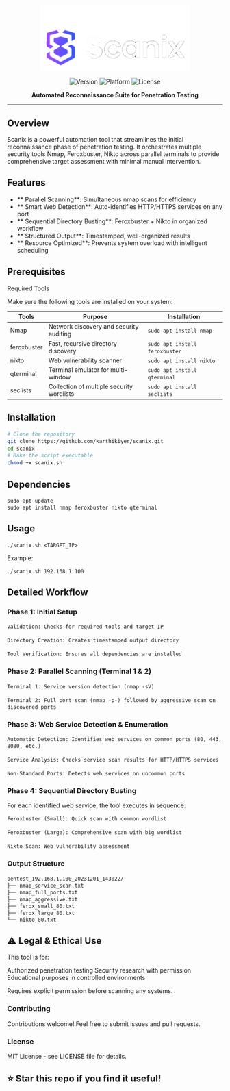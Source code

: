 
<div align="center">

<img src="https://github.com/karthikparambil/scanix/blob/main/assets/images/scanix-bgrm.png" width="350" alt="Scanix Logo">

<br>

![Version](https://img.shields.io/badge/Version-1.0-blue)
![Platform](https://img.shields.io/badge/Platform-Linux-orange)
![License](https://img.shields.io/badge/License-MIT-green)

**Automated Reconnaissance Suite for Penetration Testing**

</div>

---









## Overview

Scanix is a powerful automation tool that streamlines the initial reconnaissance phase of penetration testing. It orchestrates multiple security tools Nmap, Feroxbuster, Nikto across parallel terminals to provide comprehensive target assessment with minimal manual intervention.

## Features

- ** Parallel Scanning**: Simultaneous nmap scans for efficiency
- ** Smart Web Detection**: Auto-identifies HTTP/HTTPS services on any port
- ** Sequential Directory Busting**: Feroxbuster + Nikto in organized workflow
- ** Structured Output**: Timestamped, well-organized results
- ** Resource Optimized**: Prevents system overload with intelligent scheduling


## Prerequisites
Required Tools

Make sure the following tools are installed on your system:

| Tools        | Purpose                                      | Installation |
| -------------| ---------------------------------------------|--------------|
| Nmap         | Network discovery and security auditing      | `sudo apt install nmap `
| feroxbuster	 | Fast, recursive directory discovery          | `sudo apt install feroxbuster`
| nikto        | Web vulnerability scanner                    | `sudo apt install nikto`
| qterminal    | Terminal emulator for multi-window           | `sudo apt install qterminal`
| seclists     | Collection of multiple security wordlists    | `sudo apt install seclists`

##  Installation

```bash
# Clone the repository
git clone https://github.com/karthikiyer/scanix.git
cd scanix
# Make the script executable
chmod +x scanix.sh
```
## Dependencies
```
sudo apt update
sudo apt install nmap feroxbuster nikto qterminal
```
## Usage
```
./scanix.sh <TARGET_IP>
```
Example:
```
./scanix.sh 192.168.1.100
```
## Detailed Workflow

### Phase 1: Initial Setup

    Validation: Checks for required tools and target IP

    Directory Creation: Creates timestamped output directory

    Tool Verification: Ensures all dependencies are installed

### Phase 2: Parallel Scanning (Terminal 1 & 2)

    Terminal 1: Service version detection (nmap -sV)

    Terminal 2: Full port scan (nmap -p-) followed by aggressive scan on discovered ports

### Phase 3: Web Service Detection & Enumeration

    Automatic Detection: Identifies web services on common ports (80, 443, 8080, etc.)

    Service Analysis: Checks service scan results for HTTP/HTTPS services

    Non-Standard Ports: Detects web services on uncommon ports

### Phase 4: Sequential Directory Busting

For each identified web service, the tool executes in sequence:

    Feroxbuster (Small): Quick scan with common wordlist

    Feroxbuster (Large): Comprehensive scan with big wordlist

    Nikto Scan: Web vulnerability assessment
### Output Structure
```
pentest_192.168.1.100_20231201_143022/
├── nmap_service_scan.txt
├── nmap_full_ports.txt
├── nmap_aggressive.txt
├── ferox_small_80.txt
├── ferox_large_80.txt
└── nikto_80.txt
```

## ⚠️ Legal & Ethical Use

This tool is for:

Authorized penetration testing
Security research with permission
Educational purposes in controlled environments

Requires explicit permission before scanning any systems.
### Contributing

Contributions welcome! Feel free to submit issues and pull requests.
### License

MIT License - see LICENSE file for details.

## ⭐ Star this repo if you find it useful!

